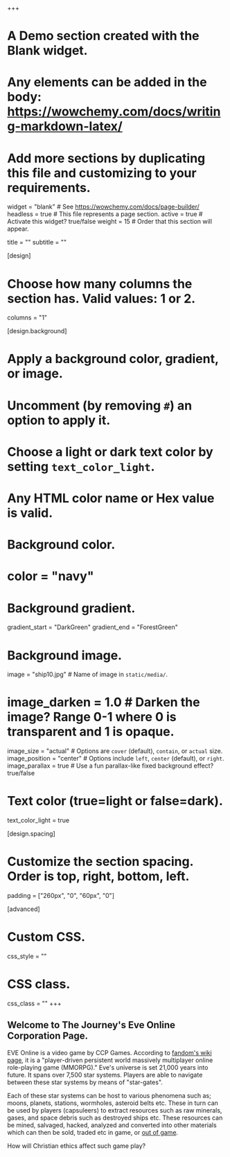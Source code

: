 +++
# A Demo section created with the Blank widget.
# Any elements can be added in the body: https://wowchemy.com/docs/writing-markdown-latex/
# Add more sections by duplicating this file and customizing to your requirements.

widget = "blank"  # See https://wowchemy.com/docs/page-builder/
headless = true  # This file represents a page section.
active = true  # Activate this widget? true/false
weight = 15  # Order that this section will appear.

title = ""
subtitle = ""

[design]
  # Choose how many columns the section has. Valid values: 1 or 2.
  columns = "1"

[design.background]
  # Apply a background color, gradient, or image.
  #   Uncomment (by removing `#`) an option to apply it.
  #   Choose a light or dark text color by setting `text_color_light`.
  #   Any HTML color name or Hex value is valid.

  # Background color.
  # color = "navy"
  
  # Background gradient.
  gradient_start = "DarkGreen"
  gradient_end = "ForestGreen"
  
  # Background image.
  image = "ship10.jpg"  # Name of image in `static/media/`.
  # image_darken = 1.0  # Darken the image? Range 0-1 where 0 is transparent and 1 is opaque.
  image_size = "actual"  #  Options are `cover` (default), `contain`, or `actual` size.
  image_position = "center"  # Options include `left`, `center` (default), or `right`.
  image_parallax = true  # Use a fun parallax-like fixed background effect? true/false
  
  # Text color (true=light or false=dark).
  text_color_light = true

[design.spacing]
  # Customize the section spacing. Order is top, right, bottom, left.
  padding = ["260px", "0", "60px", "0"]

[advanced]
 # Custom CSS. 
 css_style = ""
 
 # CSS class.
 css_class = ""
+++

## Welcome to The Journey's Eve Online Corporation Page.

EVE Online is a video game by CCP Games. According to [fandom's wiki page](https://eve.fandom.com/wiki/EVE_Online), it is a "player-driven persistent world massively multiplayer online role-playing game (MMORPG)." Eve's universe is set 21,000 years into future. It spans over 7,500 star systems. Players are able to navigate between these star systems by means of "star-gates". 

Each of these star systems can be host to various phenomena such as; moons, planets, stations, wormholes, asteroid belts etc. These in turn can be used by players (capsuleers) to extract resources such as raw minerals, gases, and space debris such as destroyed ships etc. These resources can be mined, salvaged, hacked, analyzed and converted into other materials which can then be sold, traded etc in game, or [out of game](http://evewiz.com/270-pirate-faction-eve-ships). 

How will Christian ethics affect such game play?
